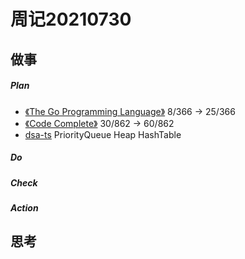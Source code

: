 # 周记20210730

## 做事

##### Plan

- [《The Go Programming Language》](https://book.douban.com/subject/26337545/) 8/366 -> 25/366
- [《Code Complete》](https://book.douban.com/subject/1432042/) 30/862 -> 60/862
- [dsa-ts](https://github.com/jiweiyuan/dsa-ts) PriorityQueue Heap HashTable

##### Do

##### Check

##### Action

## 思考

